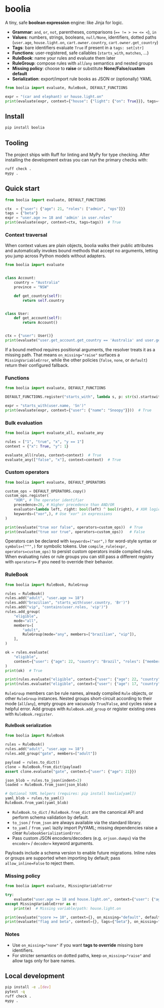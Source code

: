 # boolia

A tiny, safe **boolean expression** engine: like Jinja for logic.

- **Grammar**: `and`, `or`, `not`, parentheses, comparisons (`== != > >= <= <`), `in`
- **Values**: numbers, strings, booleans, `null/None`, identifiers, dotted paths (`user.age`, `house.light.on`, `cart.owner.country`, `cart.owner.get_country`)
- **Tags**: bare identifiers evaluate `True` if present in a `tags: set[str]`
- **Functions**: user-registered, safe callables (`starts_with`, `matches`, ...)
- **RuleBook**: name your rules and evaluate them later
- **RuleGroup**: compose rules with `all`/`any` semantics and nested groups
- **Missing policy**: choose to **raise** or substitute **None/False/custom default**
- **Serialization**: export/import rule books as JSON or (optionally) YAML

```py
from boolia import evaluate, RuleBook, DEFAULT_FUNCTIONS

expr = "(car and elephant) or house.light.on"
print(evaluate(expr, context={"house": {"light": {"on": True}}}, tags={"car"}))  # True
```

## Install

```bash
pip install boolia
```

## Tooling

The project ships with Ruff for linting and MyPy for type checking. After installing the
development extras you can run the primary checks with:

```bash
ruff check .
mypy .
```

## Quick start

```py
from boolia import evaluate, DEFAULT_FUNCTIONS

ctx  = {"user": {"age": 21, "roles": ["admin", "ops"]}}
tags = {"beta"}
expr = "user.age >= 18 and 'admin' in user.roles"
print(evaluate(expr, context=ctx, tags=tags))  # True
```

### Context traversal

When context values are plain objects, boolia walks their public attributes and automatically invokes bound methods that accept no arguments, letting you jump across Python models without adapters.

```py
from boolia import evaluate


class Account:
    country = "Australia"
    province = "NSW"

    def get_country(self):
        return self.country


class User:
    def get_account(self):
        return Account()


ctx = {"user": User()}
print(evaluate("user.get_account.get_country == 'Australia' and user.get_account.province == 'NSW'", context=ctx))  # True
```

If a bound method requires positional arguments, the resolver treats it as a missing path. That means `on_missing="raise"` surfaces a `MissingVariableError`, while the other policies (`false`, `none`, or `default`) return their configured fallback.

### Functions

```py
from boolia import evaluate, DEFAULT_FUNCTIONS

DEFAULT_FUNCTIONS.register("starts_with", lambda s, p: str(s).startswith(str(p)))

expr = "starts_with(user.name, 'Sn')"
print(evaluate(expr, context={"user": {"name": "Snoopy"}}))  # True
```

### Bulk evaluation

```py
from boolia import evaluate_all, evaluate_any

rules = ["1", "true", "x", "y == 1"]
context = {"x": True, "y": 1}

evaluate_all(rules, context=context)  # True
evaluate_any(["false", "x"], context=context)  # True
```

### Custom operators

```py
from boolia import evaluate, DEFAULT_OPERATORS

custom_ops = DEFAULT_OPERATORS.copy()
custom_ops.register(
    "XOR", # The operator identifier
    precedence=20, # Higher precedence than AND/OR
    evaluator=lambda left, right: bool(left) ^ bool(right), # XOR logic
    keywords=("xor",), # Use "xor" in expressions
)

print(evaluate("true xor false", operators=custom_ops))  # True
print(evaluate("true xor true", operators=custom_ops))   # False
```

Operators can be declared with `keywords=("xor",)` for word-style syntax or `symbols=("^",)`
for symbolic tokens. Use `compile_rule(expr, operators=custom_ops)` to persist custom
operators inside compiled rules. When evaluating rules or rule groups you can still pass a
different registry with `operators=` if you need to override their behavior.

### RuleBook

```py
from boolia import RuleBook, RuleGroup

rules = RuleBook()
rules.add("adult", "user.age >= 18")
rules.add("brazilian", "starts_with(user.country, 'Br')")
rules.add("vip", "contains(user.roles, 'vip')")
rules.add_group(
    "eligible",
    mode="all",
    members=[
        "adult",
        RuleGroup(mode="any", members=["brazilian", "vip"]),
    ],
)

ok = rules.evaluate(
    "eligible",
    context={"user": {"age": 22, "country": "Brazil", "roles": ["member"]}},
)
print(ok)  # True

print(rules.evaluate("eligible", context={"user": {"age": 22, "country": "Chile", "roles": ["vip"]}}))  # True
print(rules.evaluate("eligible", context={"user": {"age": 17, "country": "Chile", "roles": ["member"]}}))  # False
```

`RuleGroup` members can be rule names, already compiled `Rule` objects, or other `RuleGroup` instances. Nested groups short-circuit according to their mode (`all`/`any`), empty groups are vacuously `True`/`False`, and cycles raise a helpful error. Add groups with `RuleBook.add_group` or register existing ones with `RuleBook.register`.

#### RuleBook serialization

```py
from boolia import RuleBook

rules = RuleBook()
rules.add("adult", "user.age >= 18")
rules.add_group("gate", members=["adult"])

payload = rules.to_dict()
clone = RuleBook.from_dict(payload)
assert clone.evaluate("gate", context={"user": {"age": 21}})

json_blob = rules.to_json(indent=2)
loaded = RuleBook.from_json(json_blob)

# Optional YAML helpers (requires: pip install boolia[yaml])
yaml_blob = rules.to_yaml()
RuleBook.from_yaml(yaml_blob)
```

- `RuleBook.to_dict` / `RuleBook.from_dict` are the canonical API and perform schema validation by default.
- `to_json` / `from_json` are always available via the standard library.
- `to_yaml` / `from_yaml` lazily import PyYAML; missing dependencies raise a clear `RulebookSerializationError`.
- Pass custom JSON encoders/decoders (e.g. `orjson.dumps`) via the `encoder=` / `decoder=` keyword arguments.

Payloads include a schema version to enable future migrations. Inline rules or groups are supported when importing by default; pass `allow_inline=False` to reject them.

### Missing policy

```py
from boolia import evaluate, MissingVariableError

try:
    evaluate("user.age >= 18 and house.light.on", context={"user": {"age": 20}}, on_missing="raise")
except MissingVariableError as e:
    print(e)  # Missing variable/path: house.light.on

print(evaluate("score >= 10", context={}, on_missing="default", default_value=0))  # False
print(evaluate("flag and beta", context={}, tags={"beta"}, on_missing="none"))     # False (flag is None)
```

### Notes

- Use `on_missing="none"` if you want **tags to override** missing bare identifiers.
- For stricter semantics on dotted paths, keep `on_missing="raise"` and allow tags only for bare names.

## Local development

```bash
pip install -e .[dev]
pytest -q
ruff check .
mypy .
```

